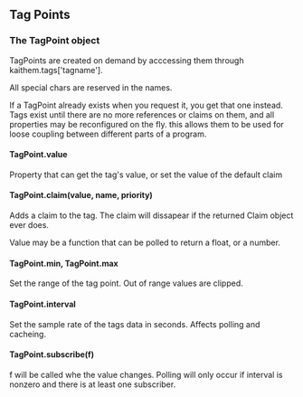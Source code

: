 ## Tag Points


### The TagPoint object

TagPoints are created on demand by acccessing them through kaithem.tags['tagname'].

All special chars are reserved in the names.

If a TagPoint already exists when you request it, you get that one instead. Tags
exist until there are no more references or claims on them, and all properties may
be reconfigured on the fly. this allows them to be used for loose coupling between different
parts of a program.


#### TagPoint.value

Property that can get the tag's value, or set the value of the default claim

#### TagPoint.claim(value, name, priority)
Adds a claim to the tag. The claim will dissapear if the returned Claim object ever does.

Value may be a function that can be polled to return a float, or a number.

#### TagPoint.min, TagPoint.max
Set the range of the tag point. Out of range values are clipped.

#### TagPoint.interval
Set the sample rate of the tags data in seconds. Affects polling and cacheing.

#### TagPoint.subscribe(f)
f will be called whe the value changes. Polling will only occur if interval
is nonzero and there is at least one subscriber.

